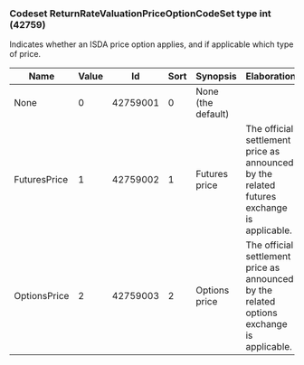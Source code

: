 ### Codeset ReturnRateValuationPriceOptionCodeSet type int (42759)

Indicates whether an ISDA price option applies, and if applicable which type of price.

| Name         | Value | Id       | Sort | Synopsis           | Elaboration                                                                               |
|--------------|-------|----------|------|--------------------|-------------------------------------------------------------------------------------------|
| None         | 0     | 42759001 | 0    | None (the default) |                                                                                           |
| FuturesPrice | 1     | 42759002 | 1    | Futures price      | The official settlement price as announced by the related futures exchange is applicable. |
| OptionsPrice | 2     | 42759003 | 2    | Options price      | The official settlement price as announced by the related options exchange is applicable. |

